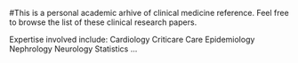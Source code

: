 #This is a personal academic arhive of clinical medicine reference. Feel free to browse the list of these clinical research papers.

Expertise involved include:
Cardiology
Criticare Care
Epidemiology
Nephrology
Neurology
Statistics
...
